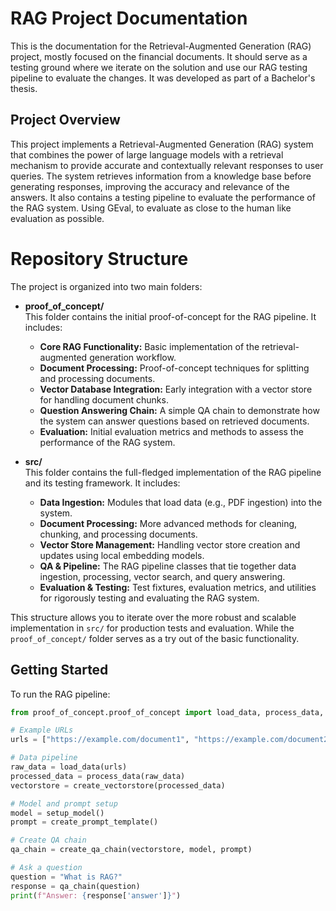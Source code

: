 # RAG Project Documentation

This is the documentation for the Retrieval-Augmented Generation (RAG) project, mostly focused on the financial documents. It should serve as a testing ground where we iterate on the solution and use our RAG testing pipeline to evaluate the changes. It was developed as part of a Bachelor's thesis.

## Project Overview

This project implements a Retrieval-Augmented Generation (RAG) system that combines the power of large language models with a retrieval mechanism to provide accurate and contextually relevant responses to user queries. The system retrieves information from a knowledge base before generating responses, improving the accuracy and relevance of the answers. It also contains a testing pipeline to evaluate the performance of the RAG system. Using GEval, to evaluate as close to the human like evaluation as possible.

# Repository Structure

The project is organized into two main folders:

- **proof_of_concept/**  
  This folder contains the initial proof-of-concept for the RAG pipeline. It includes:
  - **Core RAG Functionality:** Basic implementation of the retrieval-augmented generation workflow.
  - **Document Processing:** Proof-of-concept techniques for splitting and processing documents.
  - **Vector Database Integration:** Early integration with a vector store for handling document chunks.
  - **Question Answering Chain:** A simple QA chain to demonstrate how the system can answer questions based on retrieved documents.
  - **Evaluation:** Initial evaluation metrics and methods to assess the performance of the RAG system.

- **src/**  
  This folder contains the full-fledged implementation of the RAG pipeline and its testing framework. It includes:
  - **Data Ingestion:** Modules that load data (e.g., PDF ingestion) into the system.
  - **Document Processing:** More advanced methods for cleaning, chunking, and processing documents.
  - **Vector Store Management:** Handling vector store creation and updates using local embedding models.
  - **QA & Pipeline:** The RAG pipeline classes that tie together data ingestion, processing, vector search, and query answering.
  - **Evaluation & Testing:** Test fixtures, evaluation metrics, and utilities for rigorously testing and evaluating the RAG system.

This structure allows you to iterate over the more robust and scalable implementation in `src/` for production tests and evaluation. While the `proof_of_concept/` folder serves as a try out of the basic functionality. 

## Getting Started

To run the RAG pipeline:

```python
from proof_of_concept.proof_of_concept import load_data, process_data, create_vectorstore, setup_model, create_prompt_template, create_qa_chain

# Example URLs
urls = ["https://example.com/document1", "https://example.com/document2"]

# Data pipeline
raw_data = load_data(urls)
processed_data = process_data(raw_data)
vectorstore = create_vectorstore(processed_data)

# Model and prompt setup
model = setup_model()
prompt = create_prompt_template()

# Create QA chain
qa_chain = create_qa_chain(vectorstore, model, prompt)

# Ask a question
question = "What is RAG?"
response = qa_chain(question)
print(f"Answer: {response['answer']}")
``` 